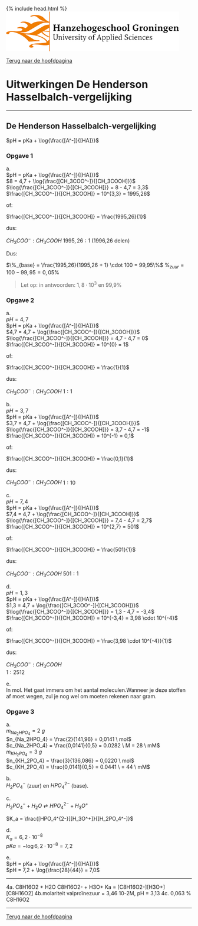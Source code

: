 {% include head.html %}
![Hanze](../hanze/hanze.png)

[Terug naar de hoofdpagina ](../index.md)

# Uitwerkingen De Henderson Hasselbalch-vergelijking

---

## De Henderson Hasselbalch-vergelijking

$pH = pKa + \log{\frac{[A^-]}{[HA]}}$  


### Opgave 1

a.  
$pH = pKa + \log{\frac{[A^-]}{[HA]}}$  
$8 = 4,7 + \log{\frac{[CH_3COO^-]}{[CH_3COOH]}}$  
$\log{\frac{[CH_3COO^-]}{[CH_3COOH]}} = 8 - 4,7 = 3,3$  
$\frac{[CH_3COO^-]}{[CH_3COOH]} = 10^{3,3} = 1995,26$  

of:

$\frac{[CH_3COO^-]}{[CH_3COOH]} = \frac{1995,26}{1}$  

dus: 

$CH_3COO^-:CH_3COOH$
$1995,26:1$ (1996,26 delen)  

Dus:  

$\%_{base} = \frac{1995,26}{1995,26 + 1} \cdot 100 = 99,95\%$
$\%_{zuur} = 100 - 99,95 = 0,05\%$

>Let op: in antwoorden: $1,8 \cdot 10^3$ en 99,9%  


### Opgave 2

a.  
$pH = 4,7$  
$pH = pKa + \log{\frac{[A^-]}{[HA]}}$  
$4,7 = 4,7 + \log{\frac{[CH_3COO^-]}{[CH_3COOH]}}$  
$\log{\frac{[CH_3COO^-]}{[CH_3COOH]}} = 4,7 - 4,7 = 0$
$\frac{[CH_3COO^-]}{[CH_3COOH]} = 10^{0} = 1$  

of:

$\frac{[CH_3COO^-]}{[CH_3COOH]} = \frac{1}{1}$  

dus: 

$CH_3COO^-:CH_3COOH$
$1:1$  

b.  
$pH = 3,7$  
$pH = pKa + \log{\frac{[A^-]}{[HA]}}$  
$3,7 = 4,7 + \log{\frac{[CH_3COO^-]}{[CH_3COOH]}}$  
$\log{\frac{[CH_3COO^-]}{[CH_3COOH]}} = 3,7 - 4,7 = -1$
$\frac{[CH_3COO^-]}{[CH_3COOH]} = 10^{-1} = 0,1$  

of:

$\frac{[CH_3COO^-]}{[CH_3COOH]} = \frac{0,1}{1}$  

dus: 

$CH_3COO^-:CH_3COOH$
$1:10$  

c.  
$pH = 7,4$  
$pH = pKa + \log{\frac{[A^-]}{[HA]}}$  
$7,4 = 4,7 + \log{\frac{[CH_3COO^-]}{[CH_3COOH]}}$  
$\log{\frac{[CH_3COO^-]}{[CH_3COOH]}} = 7,4 - 4,7 = 2,7$
$\frac{[CH_3COO^-]}{[CH_3COOH]} = 10^{2,7} = 501$  

of:

$\frac{[CH_3COO^-]}{[CH_3COOH]} = \frac{501}{1}$  

dus: 

$CH_3COO^-:CH_3COOH$
$501:1$  

d.  
$pH = 1,3$  
$pH = pKa + \log{\frac{[A^-]}{[HA]}}$  
$1,3 = 4,7 + \log{\frac{[CH_3COO^-]}{[CH_3COOH]}}$  
$\log{\frac{[CH_3COO^-]}{[CH_3COOH]}} = 1,3 - 4,7 = -3,4$
$\frac{[CH_3COO^-]}{[CH_3COOH]} = 10^{-3,4} = 3,98 \cdot 10^{-4}$  

of:

$\frac{[CH_3COO^-]}{[CH_3COOH]} = \frac{3,98 \cdot 10^{-4}}{1}$  

dus: 

$CH_3COO^-:CH_3COOH$  
$1:2512$  

e.  
In mol. Het gaat immers om het aantal moleculen.Wanneer je deze stoffen af moet wegen, zul je nog wel om moeten rekenen naar gram.  

### Opgave 3

a.  
$m_{Na_2HPO_4} = 2 \ g$  
$n_{Na_2HPO_4} = \frac{2}{141,96} = 0,0141 \ mol$  
$c_{Na_2HPO_4} = \frac{0,0141}{0,5} = 0.0282 \ M = 28 \ mM$  
$m_{KH_2PO_4} = 3 \ g$  
$n_{KH_2PO_4} = \frac{3}{136,086} = 0,0220 \ mol$  
$c_{KH_2PO_4} = \frac{0,0141}{0,5} = 0.0441 \ = 44 \ mM$  

b.  
$H_2PO_4^-$ (zuur) en $HPO_4^{2-}$ (base).  

c.  
$H_2PO_4^- + H_2O \rightleftarrows HPO_4^{2-} + H_3O^+$  

$K_a = \frac{[HPO_4^{2-}][H_3O^+]}{[H_2PO_4^-]}$

d.  
$K_a = 6,2 \cdot 10^{-8}$  
$pKa = -\log{6,2 \cdot 10^{-8}} = 7,2$  

e.  
$pH = pKa + \log{\frac{[A^-]}{[HA]}}$  
$pH = 7,2 + \log{\frac{28}{44}} = 7,0$  

---






4a. C8H16O2 + H2O		C8H16O2- + H3O+
	Ka = 	[C8H16O2-][H3O+]
 		    [C8H16O2]
4b.molariteit valproïnezuur = 3,46 10-2M, pH = 3,13
4c. 0,063 % C8H16O2




--- 

[Terug naar de hoofdpagina ](../index.md)

